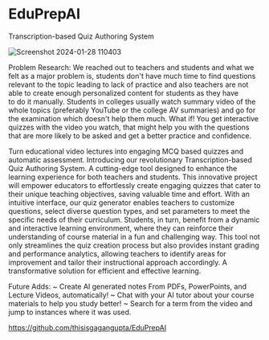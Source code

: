 # EduPrepAI
Transcription-based Quiz Authoring System


![Screenshot 2024-01-28 110403](https://github.com/thisisgagangupta/EduPrepAI/assets/93258623/3220f406-3aa8-478c-b266-69fe12386c32)

Problem Research: We reached out to teachers and students and what we felt as a major problem is, students don't have much time to find questions relevant to the topic leading to lack of practice and also teachers are not able to create enough personalized content for students as they have to do it manually.
Students in colleges usually watch summary video of the whole topics (preferably YouTube or the college AV summaries) and go for the examination which doesn't help them much. What if! You get interactive quizzes with the video you watch, that might help you with the questions that are more likely to be asked and get a better practice and confidence.

Turn educational video lectures into engaging MCQ based quizzes and automatic assessment.
Introducing our revolutionary Transcription-based Quiz Authoring System. A cutting-edge tool designed to enhance the learning experience for both teachers and students. This innovative project will empower educators to effortlessly create engaging quizzes that cater to their unique teaching objectives, saving valuable time and effort. With an intuitive interface, our quiz generator enables teachers to customize questions, select diverse question types, and set parameters to meet the specific needs of their curriculum. Students, in turn, benefit from a dynamic and interactive learning environment, where they can reinforce their understanding of course material in a fun and challenging way. This tool not only streamlines the quiz creation process but also provides instant grading and performance analytics, allowing teachers to identify areas for improvement and tailor their instructional approach accordingly. A transformative solution for efficient and effective learning.



Future Adds:
*~* Create AI generated notes From PDFs, PowerPoints, and Lecture Videos, automatically!
~ Chat with your AI tutor about your course materials to help you study better!
~ Search for a term from the video and jump to instances where it was used.

https://github.com/thisisgagangupta/EduPrepAI

